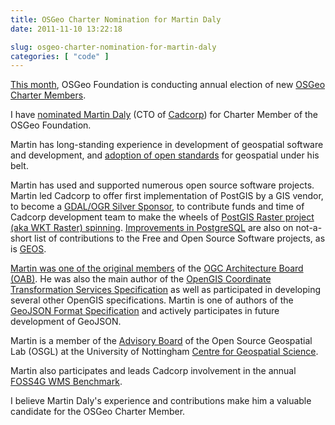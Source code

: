 ```yaml
---
title: OSGeo Charter Nomination for Martin Daly
date: 2011-11-10 13:22:18

slug: osgeo-charter-nomination-for-martin-daly
categories: [ "code" ]
---
```


[This month](http://www.osgeo.org/node/1244), OSGeo Foundation is conducting annual election of new [OSGeo Charter Members](http://www.osgeo.org/charter_members).

I have [nominated Martin Daly](http://lists.osgeo.org/pipermail/discuss/2011-November/009641.html) (CTO of [Cadcorp](http://www.cadcorp.com)) for Charter Member of the OSGeo Foundation.

Martin has long-standing experience in development of geospatial software and development, and [adoption of open standards](http://blog.cleverelephant.ca/2009/03/cadcorp.html) for geospatial under his belt.

Martin has used and supported numerous open source software projects. Martin led Cadcorp to offer first implementation of PostGIS by a GIS vendor, to become a [GDAL/OGR Silver Sponsor](http://www.cadcorp.com/press_releases/2007_pr2.htm), to contribute funds and time of Cadcorp development team to make the wheels of [PostGIS Raster project (aka WKT Raster) spinning](http://trac.osgeo.org/postgis/wiki/WKTRaster/PlanningAndFunding). [Improvements in PostgreSQL](http://blog.cleverelephant.ca/2005/10/concurrency-for-postgis.html) are also on not-a-short list of contributions to the Free and Open Source Software projects, as is [GEOS](http://trac.osgeo.org/geos/).

[Martin was one of the original members](http://www.cadcorp.com/about_us_ogc/cadcorp_and_the_ogc.htm) of the [OGC Architecture Board (OAB)](http://www.opengeospatial.org/projects/groups/oab). He was also the main author of the [OpenGIS Coordinate Transformation Services Specification](http://www.opengeospatial.org/standards/ct) as well as participated in developing several other OpenGIS specifications. Martin is one of authors of the [GeoJSON Format Specification](http://geojson.org/geojson-spec.html) and actively participates in future development of GeoJSON.


Martin is a member of the [Advisory Board](http://wiki.osgeo.org/wiki/University_of_Nottingham_Centre_for_Geospatial_Science) of the Open Source Geospatial Lab (OSGL) at the University of Nottingham [Centre for Geospatial Science](http://www.nottingham.ac.uk/cgs/research/researchareas/opensourcegeospatialresearch.aspx).


Martin also participates and leads Cadcorp involvement in the annual [FOSS4G WMS Benchmark](http://wiki.osgeo.org/wiki/Benchmarking_2010).


I believe Martin Daly's experience and contributions make him a valuable candidate for the OSGeo Charter Member.
